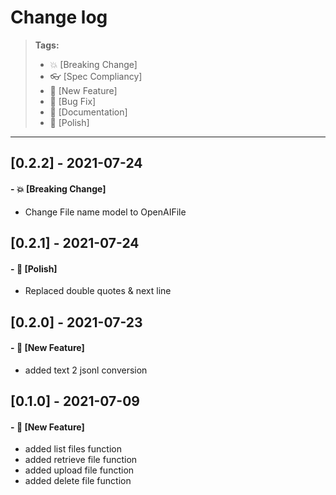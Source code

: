 # Change log

> **Tags:**
>
> - :boom: [Breaking Change]
> - :eyeglasses: [Spec Compliancy]
> - :rocket: [New Feature]
> - :bug: [Bug Fix]
> - :memo: [Documentation]
> - :nail_care: [Polish]

---

## [0.2.2] - 2021-07-24

#### - :boom: [Breaking Change]

- Change File name model to OpenAIFile

## [0.2.1] - 2021-07-24

#### - :nail_care: [Polish]

- Replaced double quotes & next line

## [0.2.0] - 2021-07-23

#### - :rocket: [New Feature]

- added text 2 jsonl conversion

## [0.1.0] - 2021-07-09

#### - :rocket: [New Feature]

- added list files function
- added retrieve file function
- added upload file function
- added delete file function
